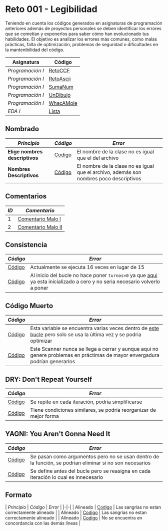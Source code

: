 # Reto 001 - Legibilidad
Teniendo en cuenta los códigos generados en asignaturas de programación anteriores además de proyectos personales se deben identificar los errores que se cometían y exponerlos para saber cómo han evolucionado tus habilidades. El objetivo es analizar los errores más comunes, como malas prácticas, falta de optimización, problemas de seguridad o dificultades en la mantenibilidad del código.

| **Asignatura** | **Código** |
| --- | --- |
| *Programación I* | [RetoCCF](https://github.com/oscarsantasanchez/prg1-22-23/blob/main/retos/entregas/oscarSantamaria/CCCF.java) |
| *Programación I* | [RetoAscii](https://github.com/oscarsantasanchez/prg1-22-23/blob/main/retos/entregas/oscarSantamaria/MicroRetoAscii.java) |
| *Programación I* | [SumaNum](https://github.com/oscarsantasanchez/prg1-22-23/blob/main/retos/entregas/oscarSantamaria/SumaNum.java) |
| *Programación I* | [UnDibujo](https://github.com/oscarsantasanchez/prg1-22-23/blob/main/retos/entregas/oscarSantamaria/UnDibujo.java)|
| *Programación I* | [WhacAMole](https://github.com/oscarsantasanchez/23-24-prg1/blob/main/src/ejercicios/Whacamole/GuacamoleMexicano.java) |
| *EDA I* | [Lista](https://github.com/oscarsantasanchez/23-24-eda1/blob/Reto-007/entregas/santamariaOscar/reto004/List.java) |

## Nombrado

| *Principio* | *Código* | *Error* |
|-|-|-|
| **Elige nombres descriptivos** | [Codigo](https://github.com/oscarsantasanchez/prg1-22-23/blob/4196931d185cf2e8dd7905c184f07f0ae189244e/retos/entregas/oscarSantamaria/CCCF.java#L1) | El nombre de la clase no es igual que el del archivo |
| **Nombres Descriptivos** | [Código](https://github.com/oscarsantasanchez/prg1-22-23/blob/4196931d185cf2e8dd7905c184f07f0ae189244e/retos/entregas/oscarSantamaria/SumaNum.java#L1) | El nombre de la clase no es igual que el archivo, además son nombres poco descriptivos |


## Comentarios

| *ID* | *Comentario* |
| --- | --- |
| 1 | [Comentario Malo I](https://github.com/oscarsantasanchez/prg1-22-23/blob/4196931d185cf2e8dd7905c184f07f0ae189244e/retos/entregas/oscarSantamaria/evaContinua/RetoDiecinueve.java#L3) |
| 2 |[Comentario Malo II](https://github.com/oscarsantasanchez/prg1-22-23/blob/4196931d185cf2e8dd7905c184f07f0ae189244e/retos/entregas/oscarSantamaria/evaContinua/RetoDiecisiete.java#L68) |

## Consistencia
| *Código* | *Error* |
| --- | --- |
| [Código](https://github.com/oscarsantasanchez/23-24-prg1/blob/d247b2b4a8f358682fbc614672997ae93bfe8ab6/src/ejercicios/Whacamole/GuacamoleMexicano.java#L13) | Actualmente se ejecuta 16 veces en lugar de 15 |
| [Código](https://github.com/oscarsantasanchez/23-24-prg1/blob/d247b2b4a8f358682fbc614672997ae93bfe8ab6/src/ejercicios/Whacamole/GuacamoleMexicano.java#L13) | Al inicio del bucle no hace poner `turnos=0` ya que [aqui](https://github.com/oscarsantasanchez/23-24-prg1/blob/d247b2b4a8f358682fbc614672997ae93bfe8ab6/src/ejercicios/Whacamole/GuacamoleMexicano.java#L9) ya esta inicializado a cero y no seria necesario volverlo a poner|

## Código Muerto
| *Código* | *Error* |
| --- | --- |
| [Código](https://github.com/oscarsantasanchez/23-24-prg1/blob/d247b2b4a8f358682fbc614672997ae93bfe8ab6/src/ejercicios/Whacamole/GuacamoleMexicano.java#L31) | Esta variable se encuentra varias veces dentro de [este bucle](https://github.com/oscarsantasanchez/23-24-prg1/blob/d247b2b4a8f358682fbc614672997ae93bfe8ab6/src/ejercicios/Whacamole/GuacamoleMexicano.java#L35) pero solo se usa la última vez y se podria optimizar|
| [Código](https://github.com/oscarsantasanchez/23-24-prg1/blob/d247b2b4a8f358682fbc614672997ae93bfe8ab6/src/ejercicios/Whacamole/GuacamoleMexicano.java#L7) | Este Scanner nunca se llega a cerrar y aunque aqui no genere problemas en práctimas de mayor envergadura podrían generarlos |

## DRY: Don't Repeat Yourself

| *Código* | *Error* |
| --- | --- |
| [Código](https://github.com/oscarsantasanchez/23-24-prg1/blob/d247b2b4a8f358682fbc614672997ae93bfe8ab6/src/ejercicios/Whacamole/GuacamoleMexicano.java#L37) | Se repite en cada iteración, podría simplificarse |
| [Código](https://github.com/oscarsantasanchez/23-24-prg1/blob/d247b2b4a8f358682fbc614672997ae93bfe8ab6/src/ejercicios/Whacamole/GuacamoleMexicano.java#L40) | Tiene condiciones similares, se podría reorganizar de mejor forma|

## YAGNI: You Aren't Gonna Need It
| *Código* | *Error* |
| --- | --- |
| [Código](https://github.com/oscarsantasanchez/23-24-prg1/blob/d247b2b4a8f358682fbc614672997ae93bfe8ab6/src/ejercicios/Whacamole/GuacamoleMexicano.java#L25) | Se pasan como argumentos pero no se usan dentro de la función, se podrían eliminar si no son necesarios |
| [Código](https://github.com/oscarsantasanchez/23-24-prg1/blob/d247b2b4a8f358682fbc614672997ae93bfe8ab6/src/ejercicios/Whacamole/GuacamoleMexicano.java#L31) | Se define antes del bucle pero se reasigna en cada iteración lo cual es innecesario|

## Formato
| *Principio* | *Código* | *Error* |
|-|-|
| Alineado | [Codigo](https://github.com/oscarsantasanchez/prg1-22-23/blob/4196931d185cf2e8dd7905c184f07f0ae189244e/retos/entregas/oscarSantamaria/MicroRetoAscii.java#L12) | Las sangrías no estan correctamente alineado |
| Alineado | [Codigo](https://github.com/oscarsantasanchez/prg1-22-23/blob/4196931d185cf2e8dd7905c184f07f0ae189244e/retos/entregas/oscarSantamaria/SumaNum.java#L4) | Las sangrías no estan correctamente alineado |
| Alineado | [Codigo](https://github.com/oscarsantasanchez/prg1-22-23/blob/4196931d185cf2e8dd7905c184f07f0ae189244e/retos/entregas/oscarSantamaria/UnDibujo.java#L12) | No se encuentra en concordancia con las demás líneas |

